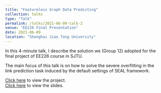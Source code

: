 ```yaml
---
title: "Featureless Graph Data Predicting"
collection: talks
type: "Talk"
permalink: /talks/2021-06-09-talk-2
venue: "EE226 Final Presentation"
date: 2021-06-09
location: "Shanghai Jiao Tong University"
---
```


In this 4-minute talk, I describe the solution we (Group 12) adopted for the final project of EE226 course in SJTU.

The main focus of this talk is on how to solve the severe overfitting in the link prediction task induced by the default settings of SEAL framework.

[Click here](https://github.com/SkyRiver-2000/EE226-Final-Project) to view the project.  
[Click here](../files/EE226-project.pdf) to view the slides.
